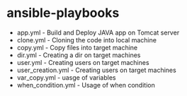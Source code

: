 # ansible-playbooks

- app.yml - Build and Deploy JAVA app on Tomcat server
- clone.yml - Cloning the code into local machine
- copy.yml - Copy files into target machine
- dir.yml - Creating a dir on target machines
- user.yml - Creating users on target machines
- user_creation.yml - Creating users on target machines
- var_copy.yml - uasge of variables
- when_condition.yml - Usage of when condition
